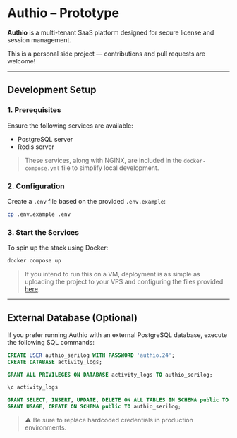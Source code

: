# Authio – Prototype

**Authio** is a multi-tenant SaaS platform designed for secure license and session management.

This is a personal side project — contributions and pull requests are welcome!

---

## Development Setup

### 1. Prerequisites

Ensure the following services are available:

- PostgreSQL server
- Redis server

> These services, along with NGINX, are included in the `docker-compose.yml` file to simplify local development.

### 2. Configuration

Create a `.env` file based on the provided `.env.example`:

```bash
cp .env.example .env
```

### 3. Start the Services

To spin up the stack using Docker:

```bash
docker compose up
```

> If you intend to run this on a VM, deployment is as simple as uploading the project to your VPS and configuring the files provided [here](https://github.com/rllko/Multi-Tenant-Auth-Service/releases).

---

## External Database (Optional)

If you prefer running Authio with an external PostgreSQL database, execute the following SQL commands:

```sql
CREATE USER authio_serilog WITH PASSWORD 'authio.24';
CREATE DATABASE activity_logs;

GRANT ALL PRIVILEGES ON DATABASE activity_logs TO authio_serilog;

\c activity_logs

GRANT SELECT, INSERT, UPDATE, DELETE ON ALL TABLES IN SCHEMA public TO authio_serilog;
GRANT USAGE, CREATE ON SCHEMA public TO authio_serilog;
```

> ⚠️ Be sure to replace hardcoded credentials in production environments.
